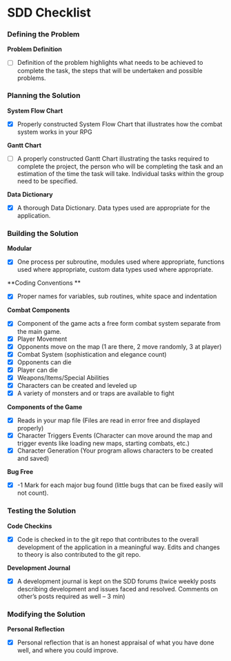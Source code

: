 # SDD Checklist

### Defining the Problem 

**Problem Definition**

- [ ] Definition of the problem highlights what needs to be achieved to complete the task, the steps that will be undertaken and possible problems. 

### Planning the Solution 

**System Flow Chart**

- [x] Properly constructed System Flow Chart that illustrates how the combat system works in your RPG 

**Gantt Chart**

- [ ] A properly constructed Gantt Chart illustrating the tasks required to complete the project, the person who will be completing the task and an estimation of the time the task will take. Individual tasks within the group need to be specified.

**Data Dictionary**

- [x] A thorough Data Dictionary. Data types used are appropriate for the application.

### Building the Solution

**Modular**

- [x] One process per sub­routine, modules used where appropriate, functions used where appropriate, custom data types used where appropriate. 

**Coding Conventions **

- [x] Proper names for variables, sub routines, white space and indentation 

**Combat Components**

- [x] Component of the game acts a free form combat system separate from the main game. 
- [x] Player Movement
- [x] Opponents move on the map (1 are there, 2 move randomly, 3 at player)
- [x] Combat System (sophistication and elegance count)
- [x] Opponents can die
- [x] Player can die
- [x] Weapons/Items/Special Abilities
- [x] Characters can be created and leveled up
- [x] A variety of monsters and or traps are available to fight 

**Components of the Game**

- [x] Reads in your map file (Files are read in error free and displayed properly)
- [x] Character Triggers Events (Character can move around the map and trigger   events like loading new maps, starting combats, etc.) 
- [x] Character Generation (Your program allows characters to be created and saved)

**Bug Free**

- [x] -­1 Mark for each major bug found (little bugs that can be fixed easily will not count). 

### Testing the Solution

**Code Check­ins**

- [x] Code is checked in to the git repo that contributes to the overall development of the application in a meaningful way. Edits and changes to theory is also contributed to the git repo.

**Development Journal**

- [x] A development journal is kept on the SDD forums (twice weekly posts describing development and issues faced and resolved. Comments on other’s posts required as well – 3 min)  

### Modifying the Solution

**Personal Reflection**

- [x] Personal reflection that is an honest appraisal of what you have done well, and where you could improve. 